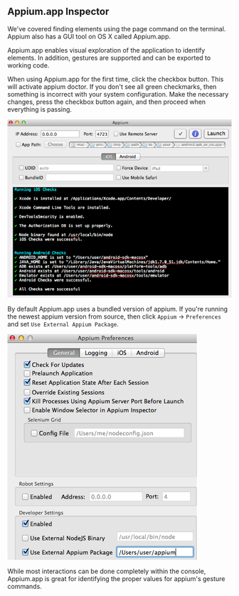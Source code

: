 ## Appium.app Inspector

We've covered finding elements using the page command on the terminal.
Appium also has a GUI tool on OS X called Appium.app.

Appium.app enables visual exploration of the application to identify elements.
In addition, gestures are supported and can be exported to working code.

When using Appium.app for the first time, click the checkbox button. This
will activate appium doctor. If you don't see all green checkmarks,
then something is incorrect with your system configuration. Make the
necessary changes, press the checkbox button again, and then proceed when
everything is passing.

![](appium_doctor.png)

By default Appium.app uses a bundled version of appium. If you're running the
newest appium version from source, then click `Appium` -> `Preferences` and
set `Use External Appium Package`.

![](appium_external.png)

While most interactions can be done completely within the console, Appium.app is
great for identifying the proper values for appium's gesture commands.